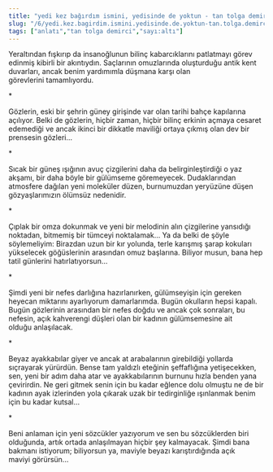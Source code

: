```yaml
---
title: "yedi kez bağırdım ismini, yedisinde de yoktun - tan tolga demirci"
slug: "/6/yedi.kez.bagirdim.ismini.yedisinde.de.yoktun-tan.tolga.demirci"
tags: ["anlatı","tan tolga demirci","sayı:altı"]
---
```


Yeraltından fışkırıp da insanoğlunun bilinç kabarcıklarını patlatmayı
görev edinmiş kibirli bir akıntıydın. Saçlarının omuzlarında oluşturduğu
antik kent duvarları, ancak benim yardımımla düşmana karşı olan
görevlerini tamamlıyordu.

\*

Gözlerin, eski bir şehrin güney girişinde var olan tarihi bahçe
kapılarına açılıyor. Belki de gözlerin, hiçbir zaman, hiçbir bilinç
erkinin açmaya cesaret edemediği ve ancak ikinci bir dikkatle maviliği
ortaya çıkmış olan dev bir prensesin gözleri...

\*

Sıcak bir güneş ışığının avuç çizgilerini daha da belirginleştirdiği o
yaz akşamı, bir daha böyle bir gülümseme göremeyecek. Dudaklarından
atmosfere dağılan yeni moleküler düzen, burnumuzdan yeryüzüne düşen
gözyaşlarımızın ölümsüz nedenidir.

\*

Çıplak bir omza dokunmak ve yeni bir melodinin alın çizgilerine
yansıdığı noktadan, bitmemiş bir tümceyi noktalamak... Ya da belki de
şöyle söylemeliyim: Birazdan uzun bir kır yolunda, terle karışmış şarap
kokuları yükselecek göğüslerinin arasından omuz başlarına. Biliyor
musun, bana hep tatil günlerini hatırlatıyorsun...

\*

Şimdi yeni bir nefes darlığına hazırlanırken, gülümseyişin için gereken
heyecan miktarını ayarlıyorum damarlarımda. Bugün okulların hepsi
kapalı. Bugün gözlerinin arasından bir nefes doğdu ve ancak çok
sonraları, bu nefesin, açık kahverengi düşleri olan bir kadının
gülümsemesine ait olduğu anlaşılacak.

\*

Beyaz ayakkabılar giyer ve ancak at arabalarının girebildiği yollarda
sıçrayarak yürürdün. Bense tam yaldızlı eteğinin şeffaflığına
yetişecekken, sen, yeni bir adım daha atar ve ayakkabılarının burnunu
hızla benden yana çevirirdin. Ne geri gitmek senin için bu kadar eğlence
dolu olmuştu ne de bir kadının ayak izlerinden yola çıkarak uzak bir
tedirginliğe ışınlanmak benim için bu kadar kutsal...

\*

Beni anlaman için yeni sözcükler yazıyorum ve sen bu sözcüklerden biri
olduğunda, artık ortada anlaşılmayan hiçbir şey kalmayacak. Şimdi bana
bakmanı istiyorum; biliyorsun ya, maviyle beyazı karıştırdığında açık
maviyi görürsün...

